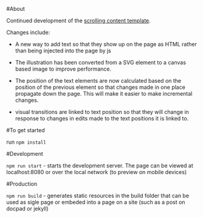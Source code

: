 #About

Continued development of the [scrolling content template](https://github.com/AndrewStaroscik/scrolling-content-template). 

Changes include:

* A new way to add text so that they show up on the page as HTML rather than being injected into the page by js

* The illustration has been converted from a SVG element to a canvas based image to improve performance. 

* The position of the text elements are now calculated based on the position of the previous element so that changes made in one place propagate down the page. This will make it easier to make incremental changes. 

* visual transitions are linked to text position so that they will change in response to changes in edits made to the text positions it is linked to. 



#To get started

run `npm install`

#Development

`npm run start` - starts the development server. The page can be viewed at localhost:8080 or over the local network (to preview on mobile devices)

#Production

`npm run build` - generates static resources in the build folder that can be used as sigle page or embeded into a page on a site (such as a post on docpad or jekyll)

